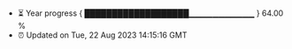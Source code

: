 - ⏳ Year progress { ███████████████████▁▁▁▁▁▁▁▁▁▁▁ } 64.00 %
- ⏰ Updated on Tue, 22 Aug 2023 14:15:16 GMT

